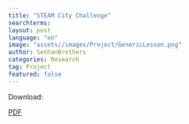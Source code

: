 ```yaml
---
title: "STEAM City Challenge"
searchterms:
layout: post
language: "en"
image: "assets//images/Project/GenericLesson.png"
author: SeshanBrothers
categories: Research
tag: Project
featured: false
---
```


Download:

 <a href="/translations/en-us/Project/SteamCityChallege.pdf">PDF</a> 
